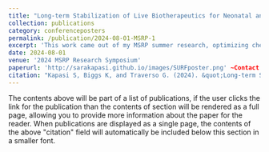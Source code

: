 ```yaml
---
title: "Long-term Stabilization of Live Biotherapeutics for Neonatal and Female Health"
collection: publications
category: conferenceposters
permalink: /publication/2024-08-01-MSRP-1
excerpt: 'This work came out of my MSRP summer research, optimizing chemical excipients in formulations with L. crispatus and B. infantis in order to make better live biotherapeutics.'
date: 2024-08-01
venue: '2024 MSRP Research Symposium'
paperurl: 'http://sarakapasi.github.io/images/SURFposter.png' ~Contact for poster availability.
citation: "Kapasi S, Biggs K, and Traverso G. (2024). &quot;Long-term Stabilization of Live Biotherapeutics for Neonatal and Female Health.&quot; <i>2024 MSRP Research Symposium</i>. 2024 August 1st. Cambridge, Massachusetts."
---
```


The contents above will be part of a list of publications, if the user clicks the link for the publication than the contents of section will be rendered as a full page, allowing you to provide more information about the paper for the reader. When publications are displayed as a single page, the contents of the above "citation" field will automatically be included below this section in a smaller font.
